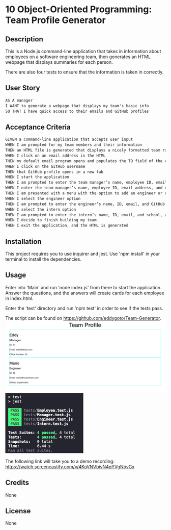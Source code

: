 # 10 Object-Oriented Programming: Team Profile Generator

## Description

This is a Node.js command-line application that takes in information about employees on a software engineering team, then generates an HTML webpage that displays summaries for each person.

There are also four tests to ensure that the information is taken in correctly.

## User Story

```md
AS A manager
I WANT to generate a webpage that displays my team's basic info
SO THAT I have quick access to their emails and GitHub profiles
```

## Acceptance Criteria

```md
GIVEN a command-line application that accepts user input
WHEN I am prompted for my team members and their information
THEN an HTML file is generated that displays a nicely formatted team roster based on user input
WHEN I click on an email address in the HTML
THEN my default email program opens and populates the TO field of the email with the address
WHEN I click on the GitHub username
THEN that GitHub profile opens in a new tab
WHEN I start the application
THEN I am prompted to enter the team manager’s name, employee ID, email address, and office number
WHEN I enter the team manager’s name, employee ID, email address, and office number
THEN I am presented with a menu with the option to add an engineer or an intern or to finish building my team
WHEN I select the engineer option
THEN I am prompted to enter the engineer’s name, ID, email, and GitHub username, and I am taken back to the menu
WHEN I select the intern option
THEN I am prompted to enter the intern’s name, ID, email, and school, and I am taken back to the menu
WHEN I decide to finish building my team
THEN I exit the application, and the HTML is generated
```

## Installation

This project requires you to use inquirer and jest.
Use 'npm install' in your terminal to install the dependencies.

## Usage

Enter into 'Main' and run 'node index.js' from there to start the application.
Answer the questions, and the answers will create cards for each employee in index.html.

Enter the 'test' directory and run 'npm test' in order to see if the tests pass.

The script can be found on https://github.com/eddygoto/Team-Generator.
![Screenshot](/assets/html.png)
![JestScreenshot](/assets/jest.png)

The following link will take you to a demo recording:
https://watch.screencastify.com/v/4KoVNVbivN4qYVgNbvGx

## Credits

None

## License

None
